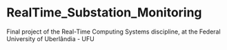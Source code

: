 # RealTime_Substation_Monitoring
Final project of the Real-Time Computing Systems discipline, at the Federal University of Uberlândia - UFU

